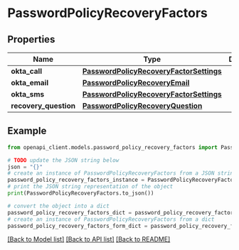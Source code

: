 # PasswordPolicyRecoveryFactors


## Properties

Name | Type | Description | Notes
------------ | ------------- | ------------- | -------------
**okta_call** | [**PasswordPolicyRecoveryFactorSettings**](PasswordPolicyRecoveryFactorSettings.md) |  | [optional] 
**okta_email** | [**PasswordPolicyRecoveryEmail**](PasswordPolicyRecoveryEmail.md) |  | [optional] 
**okta_sms** | [**PasswordPolicyRecoveryFactorSettings**](PasswordPolicyRecoveryFactorSettings.md) |  | [optional] 
**recovery_question** | [**PasswordPolicyRecoveryQuestion**](PasswordPolicyRecoveryQuestion.md) |  | [optional] 

## Example

```python
from openapi_client.models.password_policy_recovery_factors import PasswordPolicyRecoveryFactors

# TODO update the JSON string below
json = "{}"
# create an instance of PasswordPolicyRecoveryFactors from a JSON string
password_policy_recovery_factors_instance = PasswordPolicyRecoveryFactors.from_json(json)
# print the JSON string representation of the object
print(PasswordPolicyRecoveryFactors.to_json())

# convert the object into a dict
password_policy_recovery_factors_dict = password_policy_recovery_factors_instance.to_dict()
# create an instance of PasswordPolicyRecoveryFactors from a dict
password_policy_recovery_factors_form_dict = password_policy_recovery_factors.from_dict(password_policy_recovery_factors_dict)
```
[[Back to Model list]](../README.md#documentation-for-models) [[Back to API list]](../README.md#documentation-for-api-endpoints) [[Back to README]](../README.md)


